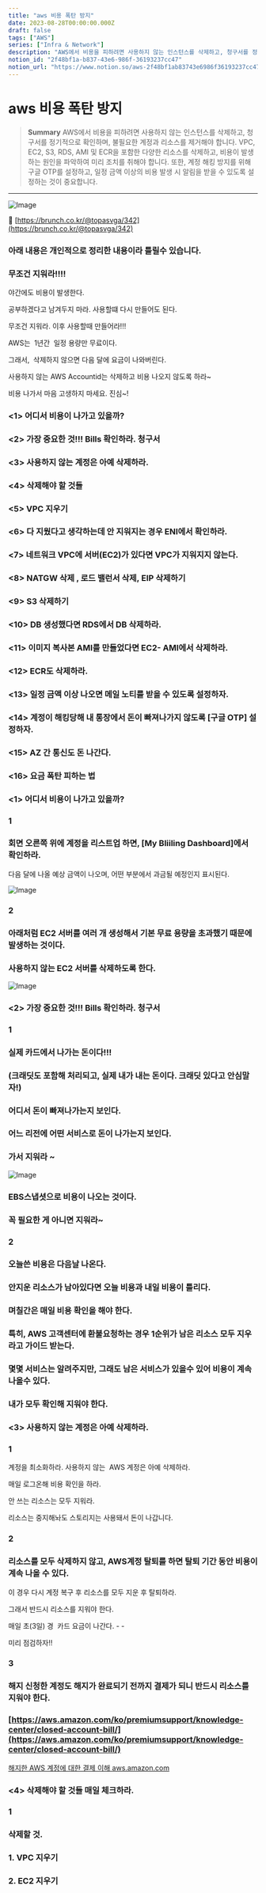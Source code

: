 ```yaml
---
title: "aws 비용 폭탄 방지"
date: 2023-08-28T00:00:00.000Z
draft: false
tags: ["AWS"]
series: ["Infra & Network"]
description: "AWS에서 비용을 피하려면 사용하지 않는 인스턴스를 삭제하고, 청구서를 정기적으로 확인하며, 불필요한 계정과 리소스를 제거해야 합니다. VPC, EC2, S3, RDS, AMI 및 ECR을 포함한 다양한 리소스를 삭제하고, 비용이 발생하는 원인을 파악하여 미리 조치를 취해야 합니다. 또한, 계정 해킹 방지를 위해 구글 OTP를 설정하고, 일정 금액 이상의 비용 발생 시 알림을 받을 수 있도록 설정하는 것이 중요합니다."
notion_id: "2f48bf1a-b837-43e6-986f-36193237cc47"
notion_url: "https://www.notion.so/aws-2f48bf1ab83743e6986f36193237cc47"
---
```


# aws 비용 폭탄 방지

> **Summary**
> AWS에서 비용을 피하려면 사용하지 않는 인스턴스를 삭제하고, 청구서를 정기적으로 확인하며, 불필요한 계정과 리소스를 제거해야 합니다. VPC, EC2, S3, RDS, AMI 및 ECR을 포함한 다양한 리소스를 삭제하고, 비용이 발생하는 원인을 파악하여 미리 조치를 취해야 합니다. 또한, 계정 해킹 방지를 위해 구글 OTP를 설정하고, 일정 금액 이상의 비용 발생 시 알림을 받을 수 있도록 설정하는 것이 중요합니다.

---

![Image](https://prod-files-secure.s3.us-west-2.amazonaws.com/09ccd4d5-876c-4bba-bbdf-cc77a0a11257/6bffb01b-b8a2-42b8-aa43-c4467bb4ccf8/Untitled.png?X-Amz-Algorithm=AWS4-HMAC-SHA256&X-Amz-Content-Sha256=UNSIGNED-PAYLOAD&X-Amz-Credential=ASIAZI2LB466X3QK4AF7%2F20250724%2Fus-west-2%2Fs3%2Faws4_request&X-Amz-Date=20250724T102055Z&X-Amz-Expires=3600&X-Amz-Security-Token=IQoJb3JpZ2luX2VjEAIaCXVzLXdlc3QtMiJHMEUCIEm1rYpzrAqr0%2Bty7tipW9VFwgBDCQ%2BZnH7sCe24N9iRAiEAlhLWh8GyoKISs497GrTQx8LdwbRe%2FM7nAv7TK7m4BHkq%2FwMIKhAAGgw2Mzc0MjMxODM4MDUiDAja1OtfRjTNcL7AMCrcA3DbgVh5ggYOmT%2FIu68zxkfZ%2ByfYqxJFB6mxIWSXSeuez3mamzvxFdppRvHCrknEtI04E%2F%2FdJ7waNSjUDxxr70oa9Jorj%2Bm2iGjbmS4vqgFCepeww6K9bgxOj9b4FtCcynCsZoeJhgr6qTKihVfzlInJ1334LEzHJiPNpEui7ifXFIrlvKsOdV11PAp5lFNFH9rJXlHCRrtnphjotP0ktYWlBwE%2FYZ%2BHCTOrvRuRM2xrWAWyMRNBQWT78BaOHVbO2O0fpfBjMJ4qurXCo05kIoojURZ8%2Bivv4fG540P25iG3DN8E6unO0CIm273FKd6AWFG8r7ADBM6LMvtvjrIHCRhfDwyFAG22zIhg9MHNsWOWEhTnLPRmxUZSyZqrHUktHm44wSRAUGi2sBUf4j50jtPdGKIYScV%2FFYLCBLgt5H4TZRE7sZMmJXP5Oeb6LapE%2B2m4T0N2NmQRlbr8OlmnorK3vZYyrTRv1B%2FSezW6MqknWf%2Fwg9mX50dd6OgSMmrZjU7YJ4hsURuECxP3n8WG6X75PclTF4B1XLuPHMyT%2BB5RksFsa0hq82O6DQMhkO%2FdzRmusKUaX%2BwXuAeQRrYgoR%2BfMiK5VvNoevjPpVCDmDknLCJQveH9I5WIvWvmMLH1h8QGOqUBEwB0pBPCxyJveF0AIYt%2FHo%2BmyhOcY0nhMa%2BrqqFGaxpILEpYHi7XlG9WDglvnb6IFcZnzwcCYDdlxmJWGG1lDVJ8Xj4z5na9m%2BRq%2BmgEYuwsstPyoPDtWwgnJqI8JtgPTTFLvsBBPYiVpWxYIGiTqUl4AiODD6pT88CqcXOBziUCA0HE36tZfrNtwIPdldpMzrTVcJSR2Am8y%2BYxZ3BDGe61qSui&X-Amz-Signature=64ebe3bf9c73e9301f1f870477b08ff66e3ed4e203d72a144c1220a83024ffbf&X-Amz-SignedHeaders=host&x-amz-checksum-mode=ENABLED&x-id=GetObject)

🔗 [https://brunch.co.kr/@topasvga/342](https://brunch.co.kr/@topasvga/342)

### 아래 내용은 개인적으로 정리한 내용이라 틀릴수 있습니다.

### 무조건 지워라!!!!

야간에도 비용이 발생한다.

공부하겠다고 남겨두지 마라. 사용할떄 다시 만들어도 된다.

무조건 지워라. 이후 사용할때 만들어라!!!

AWS는  1년간  일정 용량만 무료이다.

그래서,  삭제하지 않으면 다음 달에 요금이 나와버린다.

사용하지 않는 AWS Accountid는 삭제하고 비용 나오지 않도록 하라~

비용 나가서 마음 고생하지 마세요. 진심~!

### <1> 어디서 비용이 나가고 있을까?

### <2> 가장 중요한 것!!! Bills 확인하라. 청구서

### <3> 사용하지 않는 계정은 아예 삭제하라.

### <4> 삭제해야 할 것들

### <5> VPC 지우기

### <6> 다 지웠다고 생각하는데 안 지워지는 경우 ENI에서 확인하라.

### <7> 네트워크 VPC에 서버(EC2)가 있다면 VPC가 지워지지 않는다.

### <8> NATGW 삭제 , 로드 밸런서 삭제, EIP 삭제하기

### <9> S3 삭제하기

### <10> DB 생성했다면 RDS에서 DB 삭제하라.

### <11> 이미지 복사본 AMI를 만들었다면 EC2- AMI에서 삭제하라.

### <12> ECR도 삭제하라.

### <13> 일정 금액 이상 나오면 메일 노티를 받을 수 있도록 설정하자.

### <14> 계정이 해킹당해 내 통장에서 돈이 빠져나가지 않도록 [구글 OTP] 설정하자.

### <15> AZ 간 통신도 돈 나간다.

### <16> 요금 폭탄 피하는 법

### <1> 어디서 비용이 나가고 있을까?

### 1

### 회면 오른쪽 위에 계정을 리스트업 하면, [My Bliiling Dashboard]에서 확인하라.

다음 달에 나올 예상 금액이 나오며, 어떤 부분에서 과금될 예정인지 표시된다.

![Image](https://img1.daumcdn.net/thumb/R1280x0/?fname=https://t1.daumcdn.net/brunch/service/user/uSr/image/p6s7YXIuzDoixJ5h6jLH8q1jh28.jpg)

### 2

### 아래처럼 EC2 서버를 여러 개 생성해서 기본 무료 용량을 초과했기 때문에 발생하는 것이다.

### 사용하지 않는 EC2 서버를 삭제하도록 한다.

![Image](https://img1.daumcdn.net/thumb/R1280x0/?fname=https://t1.daumcdn.net/brunch/service/user/uSr/image/7bYffUrYNeZAQjrQooi-w59EDSU.jpg)

### <2> 가장 중요한 것!!! Bills 확인하라. 청구서

### 1

### 실제 카드에서 나가는 돈이다!!!

### (크래딧도 포함해 처리되고, 실제 내가 내는 돈이다. 크래딧 있다고 안심말자!)

### 어디서 돈이 빠져나가는지 보인다.

### 어느 리전에 어떤 서비스로 돈이 나가는지 보인다.

### 가서 지워라 ~

![Image](https://img1.daumcdn.net/thumb/R1280x0/?fname=https://t1.daumcdn.net/brunch/service/user/uSr/image/DlB8l9Wz2W5x2SA-0iNDzKDs_Jg.png)

### EBS스냅셧으로 비용이 나오는 것이다.

### 꼭 필요한 게 아니면 지워라~

### 2

### 오늘쓴 비용은 다음날 나온다.

### 안지운 리소스가 남아있다면 오늘 비용과 내일 비용이 틀리다.

### 며칠간은 매일 비용 확인을 해야 한다.

### 특히, AWS 고객센터에 환불요청하는 경우 1순위가 남은 리소스 모두 지우라고 가이드 받는다.

### 몇몇 서비스는 알려주지만, 그래도 남은 서비스가 있을수 있어 비용이 계속 나올수 있다.

### 내가 모두 확인해 지워야 한다.

### <3> 사용하지 않는 계정은 아예 삭제하라.

### 1

계정을 최소화하라. 사용하지 않는  AWS 계정은 아예 삭제하라.

매일 로그온해 비용 확인을 하라.

안 쓰는 리소스는 모두 지워라.

리소스는 중지해놔도 스토리지는 사용돼서 돈이 나갑니다.

### 2

### 리소스를 모두 삭제하지 않고, AWS계정 탈퇴를 하면 탈퇴 기간 동안 비용이 계속 나올 수 있다.

이 경우 다시 계정 복구 후 리소스를 모두 지운 후 탈퇴하라.

그래서 반드시 리소스를 지워야 한다.

매일 초(3일) 경  카드 요금이 나간다. - -

미리 점검하자!!

### 3

### 해지 신청한 계정도 해지가 완료되기 전까지 결제가 되니 반드시 리소스를 지워야 한다.

### [https://aws.amazon.com/ko/premiumsupport/knowledge-center/closed-account-bill/](https://aws.amazon.com/ko/premiumsupport/knowledge-center/closed-account-bill/)

[해지한 AWS 계정에 대한 결제 이해](https://aws.amazon.com/ko/premiumsupport/knowledge-center/closed-account-bill/)[
](https://aws.amazon.com/ko/premiumsupport/knowledge-center/closed-account-bill/)[aws.amazon.com](https://aws.amazon.com/ko/premiumsupport/knowledge-center/closed-account-bill/)[](https://aws.amazon.com/ko/premiumsupport/knowledge-center/closed-account-bill/)

### <4> 삭제해야 할 것들 매일 체크하라.

### 1

### 삭제할 것.

### 1. VPC 지우기

### 2. EC2 지우기

